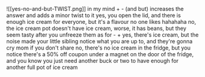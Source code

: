 ![[yes-no-and-but-TWIST.png]]
in my mind + - (and but) increases the answer and adds a minor twist to it
yes, you open the lid, and there is enough ice cream for everyone, but it's a flavour no one likes
hahahaha
no, the ice cream pot doesn't have ice cream, worse, it has beans, but they seem tasty after you unfreeze them
as for - +
yes, there's ice cream, but the noise made your little sibling notice what you are up to, and they're gonna cry mom if you don't share
no, there's no ice cream in the fridge, but you notice there's a 50% off coupon under a magnet on the door of the fridge, and you know you just need another buck or two to have enough for another full pot of ice cream
